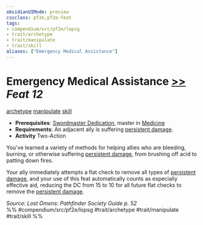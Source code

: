 ```yaml
---
obsidianUIMode: preview
cssclass: pf2e,pf2e-feat
tags:
- compendium/src/pf2e/lopsg
- trait/archetype
- trait/manipulate
- trait/skill
aliases: ["Emergency Medical Assistance"]
---
```

# Emergency Medical Assistance  [>>](../../Rules/core-rulebook/chapter-9-playing-the-game.md#Actions "Two-Action") *Feat 12*  
[archetype](../../Rules/traits/archetype.md)  [manipulate](../../Rules/traits/manipulate.md)  [skill](../../Rules/traits/skill.md)  

- **Prerequisites**: [Swordmaster Dedication](swordmaster-dedication-locg.md), master in [Medicine](../skills.md#Medicine)
- **Requirements**: An adjacent ally is suffering [persistent damage](../../Rules/conditions.md#Persistent%20Damage).
- **Activity** Two-Action

You've learned a variety of methods for helping allies who are bleeding, burning, or otherwise suffering [persistent damage](../../Rules/conditions.md#Persistent%20Damage), from brushing off acid to patting down fires.

Your ally immediately attempts a flat check to remove all types of [persistent damage](../../Rules/conditions.md#Persistent%20Damage), and your use of this feat automatically counts as especially effective aid, reducing the DC from 15 to 10 for all future flat checks to remove the [persistent damage](../../Rules/conditions.md#Persistent%20Damage).

*Source: Lost Omens: Pathfinder Society Guide p. 52*  
%% #compendium/src/pf2e/lopsg #trait/archetype #trait/manipulate #trait/skill %%